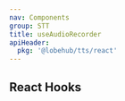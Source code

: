 ```yaml
---
nav: Components
group: STT
title: useAudioRecorder
apiHeader:
  pkg: '@lobehub/tts/react'
---
```


## React Hooks

<code src="./demos/index.tsx" center></code>
